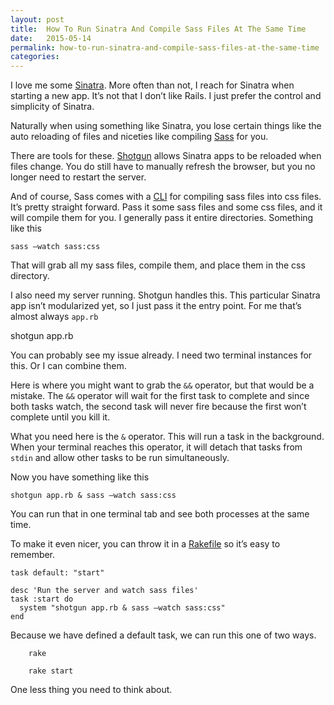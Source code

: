 ```yaml
---
layout: post
title:  How To Run Sinatra And Compile Sass Files At The Same Time
date:   2015-05-14
permalink: how-to-run-sinatra-and-compile-sass-files-at-the-same-time
categories:
---
```


I love me some [Sinatra](http://sinatrarb.com). More often than not, I reach for Sinatra when starting a new app. It’s not that I don’t like Rails. I just prefer the control and simplicity of Sinatra.

Naturally when using something like Sinatra, you lose certain things like the auto reloading of files and niceties like compiling [Sass](http://sass-lang.com/) for you.

There are tools for these. [Shotgun](https://github.com/rtomayko/shotgun) allows Sinatra apps to be reloaded when files change. You do still have to manually refresh the browser, but you no longer need to restart the server.

And of course, Sass comes with a [CLI](http://sass-lang.com/documentation/file.SASS_REFERENCE.html#using_sass) for compiling sass files into css files. It’s pretty straight forward. Pass it some sass files and some css files, and it will compile them for you. I generally pass it entire directories. Something like this

    sass —watch sass:css

That will grab all my sass files, compile them, and place them in the css directory.

I also need my server running. Shotgun handles this. This particular Sinatra app isn’t modularized yet, so I just pass it the entry point. For me that’s almost always `app.rb`

  shotgun app.rb

You can probably see my issue already. I need two terminal instances for this. Or I can combine them.

Here is where you might want to grab the `&&` operator, but that would be a mistake. The `&&` operator will wait for the first task to complete and since both tasks watch, the second task will never fire because the first won’t complete until you kill it.

What you need here is the `&` operator. This will run a task in the background. When your terminal reaches this operator, it will detach that tasks from `stdin` and allow other tasks to be run simultaneously.

Now you have something like this

    shotgun app.rb & sass —watch sass:css

You can run that in one terminal tab and see both processes at the same time.

To make it even nicer, you can throw it in a [Rakefile](https://github.com/ruby/rake) so it’s easy to remember.


    task default: "start"

    desc 'Run the server and watch sass files'
    task :start do
      system "shotgun app.rb & sass —watch sass:css"
    end

Because we have defined a default task, we can run this one of two ways.

		rake

		rake start

One less thing you need to think about.



